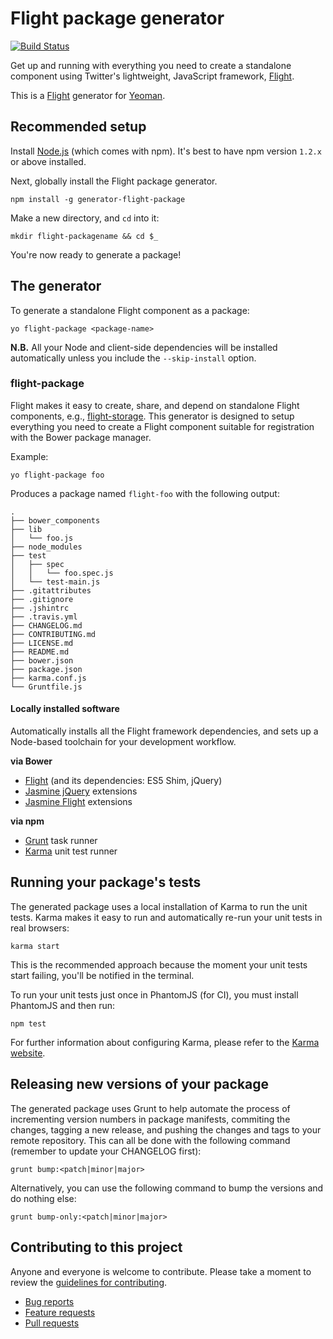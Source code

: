 # Flight package generator

[![Build Status](https://secure.travis-ci.org/flightjs/generator-flight-package.png?branch=master)](http://travis-ci.org/flightjs/generator-flight-package)

Get up and running with everything you need to create a standalone component
using Twitter's lightweight, JavaScript framework,
[Flight](http://flightjs.github.io/).

This is a [Flight](http://flightjs.github.io/) generator for
[Yeoman](http://yeoman.io/).


## Recommended setup

Install [Node.js](http://nodejs.org/) (which comes with npm). It's best to have
npm version `1.2.x` or above installed.

Next, globally install the Flight package generator.

```
npm install -g generator-flight-package
```

Make a new directory, and `cd` into it:

```
mkdir flight-packagename && cd $_
```

You're now ready to generate a package!


## The generator

To generate a standalone Flight component as a package:

```
yo flight-package <package-name>
```

**N.B.** All your Node and client-side dependencies will be installed automatically
unless you include the `--skip-install` option.

### flight-package

Flight makes it easy to create, share, and depend on standalone Flight
components, e.g.,
[flight-storage](https://github.com/cameronhunter/flight-storage). This
generator is designed to setup everything you need to create a Flight component
suitable for registration with the Bower package manager.

Example:

```
yo flight-package foo
```

Produces a package named `flight-foo` with the following output:

```
.
├── bower_components
├── lib
│   └── foo.js
├── node_modules
├── test
│   ├── spec
│   │   └── foo.spec.js
│   └── test-main.js
├── .gitattributes
├── .gitignore
├── .jshintrc
├── .travis.yml
├── CHANGELOG.md
├── CONTRIBUTING.md
├── LICENSE.md
├── README.md
├── bower.json
├── package.json
├── karma.conf.js
└── Gruntfile.js
```

#### Locally installed software

Automatically installs all the Flight framework dependencies, and sets up a
Node-based toolchain for your development workflow.

**via Bower**

* [Flight](http://flightjs.github.io/) (and its dependencies: ES5 Shim, jQuery)
* [Jasmine jQuery](https://github.com/velesin/jasmine-jquery) extensions
* [Jasmine Flight](https://github.com/flightjs/jasmine-flight) extensions

**via npm**

* [Grunt](http://gruntjs.com/) task runner
* [Karma](http://karma-runner.github.io/) unit test runner


## Running your package's tests

The generated package uses a local installation of Karma to run the unit tests.
Karma makes it easy to run and automatically re-run your unit tests in real
browsers:

```
karma start
```

This is the recommended approach because the moment your unit tests start
failing, you'll be notified in the terminal.

To run your unit tests just once in PhantomJS (for CI), you must install
PhantomJS and then run:

```
npm test
```

For further information about configuring Karma, please refer to the [Karma
website](http://karma-runner.github.io/).


## Releasing new versions of your package

The generated package uses Grunt to help automate the process of incrementing
version numbers in package manifests, commiting the changes, tagging a new
release, and pushing the changes and tags to your remote repository. This can
all be done with the following command (remember to update your CHANGELOG
first):

```
grunt bump:<patch|minor|major>
```

Alternatively, you can use the following command to bump the versions and do
nothing else:

```
grunt bump-only:<patch|minor|major>
```


## Contributing to this project

Anyone and everyone is welcome to contribute. Please take a moment to
review the [guidelines for contributing](CONTRIBUTING.md).

* [Bug reports](CONTRIBUTING.md#bugs)
* [Feature requests](CONTRIBUTING.md#features)
* [Pull requests](CONTRIBUTING.md#pull-requests)
